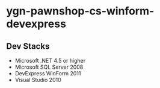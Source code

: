 # ygn-pawnshop-cs-winform-devexpress

## Dev Stacks
  - Microsoft .NET 4.5 or higher
  - Microsoft SQL Server 2008
  - DevExpress WinForm 2011
  - Visual Studio 2010

